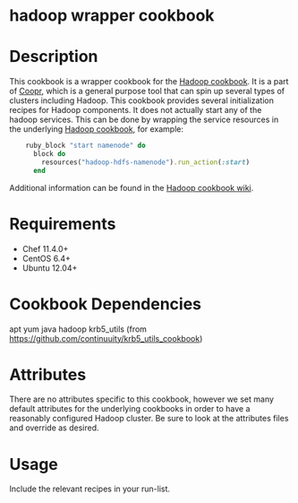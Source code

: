 # hadoop wrapper cookbook

# Description

This cookbook is a wrapper cookbook for the [Hadoop cookbook](https://github.com/continuuity/hadoop_cookbook).  It is a part of [Coopr](https://github.com/caskco/coopr), which is a general purpose tool that can spin up several types of clusters including Hadoop.  This cookbook provides several initialization recipes for Hadoop components.  It does not actually start any of the hadoop services.  This can be done by wrapping the service resources in the underlying [Hadoop cookbook](https://github.com/continuuity/hadoop_cookbook), for example:
```ruby
    ruby_block "start namenode" do
      block do
        resources("hadoop-hdfs-namenode").run_action(:start)
      end 
```

Additional information can be found in the [Hadoop cookbook wiki](https://github.com/continuuity/hadoop_cookbook/wiki/Wrapping-this-cookbook).


# Requirements

* Chef 11.4.0+
* CentOS 6.4+
* Ubuntu 12.04+


# Cookbook Dependencies

apt
yum
java
hadoop
krb5_utils (from https://github.com/continuuity/krb5_utils_cookbook)

# Attributes

There are no attributes specific to this cookbook, however we set many default attributes for the underlying cookbooks in order to have a reasonably configured Hadoop cluster.  Be sure to look at the attributes files and override as desired.


# Usage

Include the relevant recipes in your run-list.



